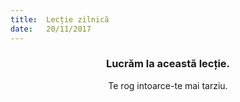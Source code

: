 ```yaml
---
title:  Lecție zilnică
date:   20/11/2017
---
```


### <center>Lucrăm la această lecție.</center>
<center>Te rog intoarce-te mai tarziu.</center>